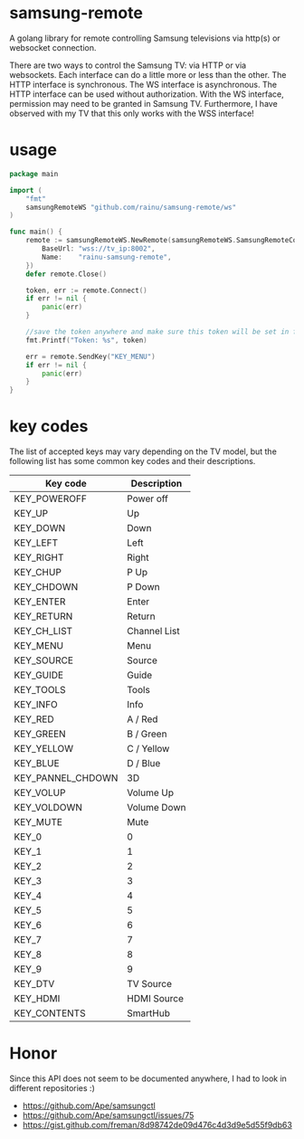 # samsung-remote
A golang library for remote controlling Samsung televisions via http(s) or websocket connection.

There are two ways to control the Samsung TV: via HTTP or via websockets. Each interface can do a little more or less 
than the other. The HTTP interface is synchronous. The WS interface is asynchronous. The HTTP interface can be used
without authorization. With the WS interface, permission may need to be granted in Samsung TV. Furthermore, I have 
observed with my TV that this only works with the WSS interface!

# usage
```go
package main

import (
	"fmt"
	samsungRemoteWS "github.com/rainu/samsung-remote/ws"
)

func main() {
	remote := samsungRemoteWS.NewRemote(samsungRemoteWS.SamsungRemoteConfig{
		BaseUrl: "wss://tv_ip:8002",
		Name:    "rainu-samsung-remote",
	})
	defer remote.Close()

	token, err := remote.Connect()
	if err != nil {
		panic(err)
 	}

	//save the token anywhere and make sure this token will be set in future
	fmt.Printf("Token: %s", token)

	err = remote.SendKey("KEY_MENU")
	if err != nil {
		panic(err)
	}
}
```

# key codes

The list of accepted keys may vary depending on the TV model, but the following list has some common key codes and their descriptions.

|Key code| Description |
|------|----|
|KEY_POWEROFF       |Power off|
|KEY_UP             |Up|
|KEY_DOWN           |Down|
|KEY_LEFT           |Left|
|KEY_RIGHT          |Right|
|KEY_CHUP           |P Up|
|KEY_CHDOWN         |P Down|
|KEY_ENTER          |Enter|
|KEY_RETURN         |Return|
|KEY_CH_LIST        |Channel List|
|KEY_MENU           |Menu|
|KEY_SOURCE         |Source|
|KEY_GUIDE          |Guide|
|KEY_TOOLS          |Tools|
|KEY_INFO           |Info|
|KEY_RED            |A / Red|
|KEY_GREEN          |B / Green|
|KEY_YELLOW         |C / Yellow|
|KEY_BLUE           |D / Blue|
|KEY_PANNEL_CHDOWN  |3D|
|KEY_VOLUP          |Volume Up|
|KEY_VOLDOWN        |Volume Down|
|KEY_MUTE           |Mute|
|KEY_0              |0|
|KEY_1              |1|
|KEY_2              |2|
|KEY_3              |3|
|KEY_4              |4|
|KEY_5              |5|
|KEY_6              |6|
|KEY_7              |7|
|KEY_8              |8|
|KEY_9              |9|
|KEY_DTV            |TV Source|
|KEY_HDMI           |HDMI Source|
|KEY_CONTENTS       |SmartHub|

# Honor

Since this API does not seem to be documented anywhere, I had to look in different repositories :)

* https://github.com/Ape/samsungctl
* https://github.com/Ape/samsungctl/issues/75
* https://gist.github.com/freman/8d98742de09d476c4d3d9e5d55f9db63